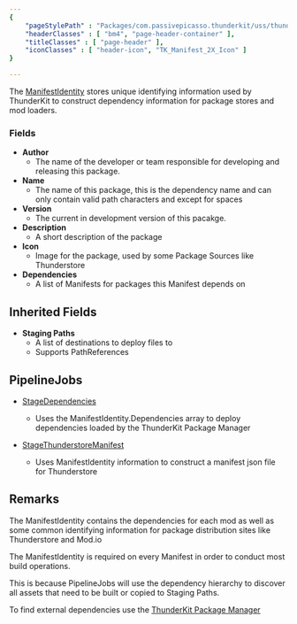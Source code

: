 ```yaml
---
{ 
	"pageStylePath" : "Packages/com.passivepicasso.thunderkit/uss/thunderkit_style.uss",
	"headerClasses" : [ "bm4", "page-header-container" ],
	"titleClasses" : [ "page-header" ],
	"iconClasses" : [ "header-icon", "TK_Manifest_2X_Icon" ]
}

---
```


The [ManifestIdentity](assetlink://Packages/com.passivepicasso.thunderkit/Editor/Core/Manifests/Datum/ManifestIdentity.cs) stores unique identifying information used by ThunderKit to construct dependency information for package stores and mod loaders.

### Fields
* **Author**
  - The name of the developer or team responsible for developing and releasing this package.
* **Name**
  - The name of this package, this is the dependency name and can only contain valid path characters and except for spaces
* **Version**
  - The current in development version of this pacakge.
* **Description**
  - A short description of the package
* **Icon**
  - Image for the package, used by some Package Sources like Thunderstore
* **Dependencies**
  - A list of Manifests for packages this Manifest depends on

## Inherited Fields

* **Staging Paths**
  - A list of destinations to deploy files to
  - Supports PathReferences
  
## PipelineJobs

* [StageDependencies](assetlink://Packages/com.passivepicasso.thunderkit/Editor/Core/Pipelines/Jobs/StageDependencies.cs)
  - Uses the ManifestIdentity.Dependencies array to deploy dependencies loaded by the ThunderKit Package Manager

* [StageThunderstoreManifest](assetlink://Packages/com.passivepicasso.thunderkit/Editor/Core/Pipelines/Jobs/StageThunderstoreManifest.cs) 
  - Uses ManifestIdentity information to construct a manifest json file for Thunderstore

## Remarks

The ManifestIdentity contains the dependencies for each mod as well as some common identifying information for package distribution sites like Thunderstore and Mod.io

The ManifestIdentity is required on every Manifest in order to conduct most build operations.

This is because PipelineJobs will use the dependency hierarchy to discover all assets that need to be built or copied to Staging Paths.

To find external dependencies use the [ThunderKit Package Manager](menulink://Tools/ThunderKit/Packages)